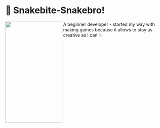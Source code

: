 # 🐍 Snakebite-Snakebro!

<a href="url"><img src="[https://r.testifier.nl/Acbs8526SDKI/resizing_type:fill/watermark:PDC/width:742/height:495/plain/https%3A%2F%2Fs3-newsifier.ams3.digitaloceanspaces.com%2Fdartsnews.com%2Fimages%2F2023-12%2F2023ecqf-peter-wright-15-653e8684d719b.jpg](https://media1.tenor.com/m/E0jxnTqoAmIAAAAd/peter-wright-snakebite.gif)" align="left" height="320" width="180" ></a>

A beginner developer - started my way with making games because it allows to stay as creative as I can ✨
<!--
**Snakebro180/snakebro180** is a ✨ _special_ ✨ repository because its `README.md` (this file) appears on your GitHub profile.

Here are some ideas to get you started:

- 🔭 I’m currently working on ...
- 🌱 I’m currently learning ...
- 👯 I’m looking to collaborate on ...
- 🤔 I’m looking for help with ...
- 💬 Ask me about ...
- 📫 How to reach me: ...
- 😄 Pronouns: ...
- ⚡ Fun fact: ...
-->
